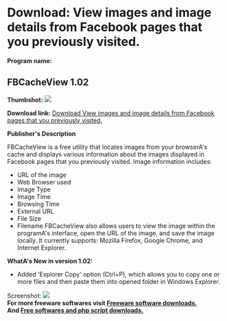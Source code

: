 # Download: View images and image details from Facebook pages that you previously visited.

**Program name:**

## FBCacheView 1.02

  
**Thumbshot:** ![](http://www.freewarefiles.com/screenshot/fbcacheview_md.jpg)   
  
**Download link:** [Download View images and image details from Facebook pages that you previously visited.](http://freesoftwares.boysofts.com/FBCacheView_program_95129.html)  
  


**Publisher's Description**  
  


FBCacheView is a free utility that locates images from your browserA's cache and displays various information about the images displayed in Facebook pages that you previously visited. Image information includes: 

  * URL of the image 
  * Web Browser used 
  * Image Type 
  * Image Time 
  * Browsing Time 
  * External URL 
  * File Size 
  * Filename 
FBCacheView also allows users to view the image within the programA's interface, open the URL of the image, and save the image locally. It currently supports: Mozilla Firefox, Google Chrome, and Internet Explorer. 

**WhatA's New in version 1.02:**

  * Added 'Explorer Copy' option (Ctrl+P), which allows you to copy one or more files and then paste them into opened folder in Windows Explorer. 

  
  
Screenshot: ![](http://www.freewarefiles.com/screenshot/fbcacheview.jpg)   
**For more freeware softwares visit [Freeware software downloads.](http://freesoftwares.boysofts.com/)**   
**And [Free softwares and php script downloads.](http://www.boysofts.com/)**

